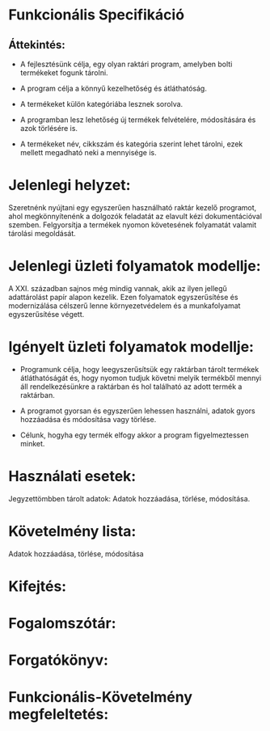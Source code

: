 # Funkcionális Specifikáció

## Áttekintés:
- A fejlesztésünk célja, egy olyan raktári program, amelyben bolti termékeket fogunk tárolni.

- A program célja a könnyű kezelhetőség és átláthatóság.

- A termékeket külön kategóriába lesznek sorolva.

- A programban lesz lehetőség új termékek felvételére, módosítására és azok törlésére is.

- A termékeket név, cikkszám és kategória szerint lehet tárolni, ezek mellett megadható neki a mennyisége is.

# Jelenlegi helyzet:
Szeretnénk nyújtani egy egyszerűen használható raktár kezelő programot, ahol megkönnyítenénk a dolgozók feladatát az elavult kézi dokumentációval szemben. Felgyorsítja a termékek nyomon követesének folyamatát valamit tárolási megoldását. 

# Jelenlegi üzleti folyamatok modellje:
A XXI. században sajnos még mindig vannak, akik az ilyen jellegű adattárolást papír alapon kezelik. Ezen folyamatok egyszerűsítése és modernizálása célszerű lenne környezetvédelem és a munkafolyamat egyszerűsítése végett.

# Igényelt üzleti folyamatok modellje:
- Programunk célja, hogy leegyszerűsítsük egy raktárban tárolt termékek átláthatóságát és, hogy nyomon tudjuk követni melyik termékből mennyi áll rendelkezésünkre a raktárban és hol található az adott termék a raktárban.

- A programot gyorsan és egyszerűen lehessen használni, adatok gyors hozzáadása és módosítása vagy törlése.

- Célunk, hogyha egy termék elfogy akkor a program figyelmeztessen minket.

# Használati esetek:
Jegyzettömbben tárolt adatok:
Adatok hozzáadása, törlése, módosítása.

# Követelmény lista:
Adatok hozzáadása, törlése, módosítása

# Kifejtés:

# Fogalomszótár:

# Forgatókönyv:

# Funkcionális-Követelmény megfeleltetés: